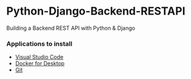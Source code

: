 # Python-Django-Backend-RESTAPI
 Building a Backend REST API with Python &amp; Django

### Applications to install
- [Visual Studio Code](https://code.visualstudio.com/)
- [Docker for Desktop](https://www.docker.com/products/docker-desktop/)
- [Git](https://git-scm.com/)